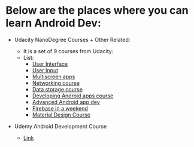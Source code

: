 # Below are the places where you can learn Android Dev:
- Udacity NanoDegree Courses + Other Related:
	- It is a set of 9 courses from Udacity:
	- List:
		- [User Interface](https://classroom.udacity.com/courses/ud834)
		- [User Input](https://classroom.udacity.com/courses/ud836)
		- [Multiscreen apps](https://classroom.udacity.com/courses/ud839)
		- [Networking course](https://classroom.udacity.com/courses/ud843)
		- [Data storage course](https://classroom.udacity.com/courses/ud845)
		- [Developing Android apps course](https://classroom.udacity.com/courses/ud851)
		- [Advanced Android app dev](https://classroom.udacity.com/courses/ud855)
		- [Firebase in a weekend](https://classroom.udacity.com/courses/ud0352)
		- [Material Design Course](https://classroom.udacity.com/courses/ud862)

- Udemy Android Development Course 
    - [Link](https://drive.google.com/drive/folders/1b0Zt0f4mz2e7j8lIaFkBDo-cQu3F9bYI?usp=sharing)
       

